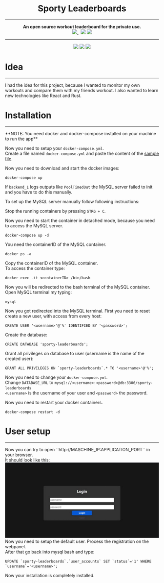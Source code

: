 <div align="center">
<h1>Sporty Leaderboards</h1>
<hr>
<strong>
    An open source workout leaderboard for the private use.
</strong><br>
<a href="https://hub.docker.com/r/mathisburger/sporty-leaderboards">
<img src="https://img.shields.io/docker/automated/mathisburger/sporty-leaderboards?style=for-the-badge">
</a>&nbsp;
<img src="https://img.shields.io/docker/pulls/mathisburger/sporty-leaderboards?style=for-the-badge">
<img src="https://img.shields.io/github/license/MathisBurger/sporty-leaderboards?style=for-the-badge">
</div>

<hr>

<div align="center">
<img src="https://upload.wikimedia.org/wikipedia/commons/thumb/a/a7/React-icon.svg/1200px-React-icon.svg.png" width="150">
<img src="https://upload.wikimedia.org/wikipedia/commons/thumb/d/d5/Rust_programming_language_black_logo.svg/1200px-Rust_programming_language_black_logo.svg.png" width="100">
<img src="https://miro.medium.com/max/1000/1*ilC2Aqp5sZd1wi0CopD1Hw.png" width="100">
</div>

# Idea

<hr>
I had the idea for this project, because I wanted to monitor my own workouts
and compare them with my friends workout.
I also wanted to learn new technologies like React and Rust.

# Installation

<hr>
**NOTE: You need docker and docker-compose installed on your machine to run the app**

Now you need to setup your ``docker-compose.yml``. <br>
Create a file named ``docker-compose.yml`` and paste the content of the
<a href="https://github.com/MathisBurger/sporty-leaderboards/blob/master/docker-compose.yml">sample file</a>.<br>

Now you need to download and start the docker images:
```
docker-compose up
```

If ``backend_1`` logs outputs like ``PoolTimedOut`` the MySQL server failed to 
init and you have to do this manually.

To set up the MySQL server manually follow following instructions:

Stop the running containers by pressing ``STRG + C``.

Now you need to start the container in detached mode, because you need to 
access the MySQL server.
```
docker-compose up -d
```

You need the containerID of the MySQL container.
```
docker ps -a
```
Copy the containerID of the MySQL container.<br>
To access the container type:
```
docker exec -it <containerID> /bin/bash
```

Now you will be redirected to the bash terminal of the MySQL container.
Open MySQL terminal my typing:
```
mysql
```

Now you got redirected into the MySQL terminal.
First you need to reset create a new user, with access from every host:
```mysql
CREATE USER '<username>'@'%' IDENTIFIED BY '<password>';
```
Create the database:
```mysql
CREATE DATABASE 'sporty-leaderboards';
```
Grant all privileges on database to user (username is the name of the created user):
```mysql
GRANT ALL PRIVILEGES ON `sporty-leaderboards`.* TO '<username>'@'%';
```

Now you need to change your ``docker-compose.yml``.<br>
Change ``DATABASE_URL`` to ``mysql://<username>:<password>@db:3306/sporty-leaderboards``<br>
``<username>`` is the username of your user and ``<password>`` the password.

Now you need to restart your docker containers.
```
docker-compose restart -d
```

# User setup

<hr>
Now you can try to open ``http://MASCHINE_IP:APPLICATION_PORT`` in your browser.<br>
It should look like this:
<div align="center">
<img src=".media/login-window.jpg">
</div>
Now you need to setup the default user. Process the registration on
the webpanel.<br>
After that go back into mysql bash and type:

```mysql
UPDATE `sporty-leaderboards`.`user_accounts` SET `status`='1' WHERE `username`='<username>';
```

Now your installation is completely installed.










